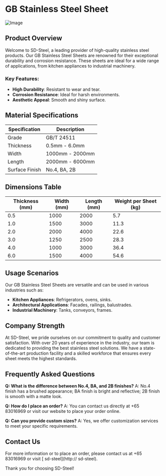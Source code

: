 # GB Stainless Steel Sheet

![Image](https://github.com/user-attachments/assets/2567258e-e124-4816-932d-1809bd27ef0b)

## Product Overview

Welcome to SD-Steel, a leading provider of high-quality stainless steel products. Our GB Stainless Steel Sheets are renowned for their exceptional durability and corrosion resistance. These sheets are ideal for a wide range of applications, from kitchen appliances to industrial machinery.

### Key Features:
- **High Durability**: Resistant to wear and tear.
- **Corrosion Resistance**: Ideal for harsh environments.
- **Aesthetic Appeal**: Smooth and shiny surface.

## Material Specifications

| Specification | Description |
|---------------|-------------|
| Grade         | GB/T 24511   |
| Thickness     | 0.5mm - 6.0mm |
| Width         | 1000mm - 2000mm |
| Length        | 2000mm - 6000mm |
| Surface Finish | No.4, BA, 2B |

## Dimensions Table

| Thickness (mm) | Width (mm) | Length (mm) | Weight per Sheet (kg) |
|----------------|------------|-------------|-----------------------|
| 0.5            | 1000       | 2000        | 5.7                   |
| 1.0            | 1500       | 3000        | 11.3                  |
| 2.0            | 2000       | 4000        | 22.6                  |
| 3.0            | 1250       | 2500        | 28.3                  |
| 4.0            | 1000       | 3000        | 36.4                  |
| 6.0            | 1500       | 4000        | 54.6                  |

## Usage Scenarios

Our GB Stainless Steel Sheets are versatile and can be used in various industries such as:
- **Kitchen Appliances**: Refrigerators, ovens, sinks.
- **Architectural Applications**: Facades, railings, balustrades.
- **Industrial Machinery**: Tanks, conveyors, frames.

## Company Strength

At SD-Steel, we pride ourselves on our commitment to quality and customer satisfaction. With over 20 years of experience in the industry, our team is dedicated to providing the best stainless steel solutions. We have a state-of-the-art production facility and a skilled workforce that ensures every sheet meets the highest standards.

## Frequently Asked Questions

**Q: What is the difference between No.4, BA, and 2B finishes?**
A: No.4 finish has a brushed appearance; BA finish is bright and reflective; 2B finish is smooth with a matte look.

**Q: How do I place an order?**
A: You can contact us directly at +65 83016969 or visit our website to place your order online.

**Q: Can you provide custom sizes?**
A: Yes, we offer customization services to meet your specific requirements.

## Contact Us

For more information or to place an order, please contact us at +65 83016969 or visit [ sd-steel](http:// sd-steel).

Thank you for choosing SD-Steel!